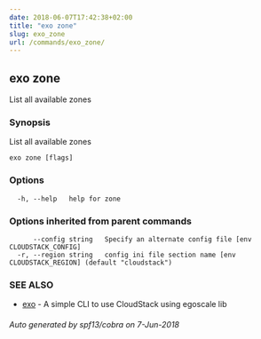 ```yaml
---
date: 2018-06-07T17:42:38+02:00
title: "exo zone"
slug: exo_zone
url: /commands/exo_zone/
---
```

## exo zone

List all available zones

### Synopsis

List all available zones

```
exo zone [flags]
```

### Options

```
  -h, --help   help for zone
```

### Options inherited from parent commands

```
      --config string   Specify an alternate config file [env CLOUDSTACK_CONFIG]
  -r, --region string   config ini file section name [env CLOUDSTACK_REGION] (default "cloudstack")
```

### SEE ALSO

* [exo](/commands/exo/)	 - A simple CLI to use CloudStack using egoscale lib

###### Auto generated by spf13/cobra on 7-Jun-2018
